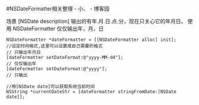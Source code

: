 #NSDateFormatter相关整理 - 小、 - 博客园

场景 [NSDate description] 输出的有年.月.日.点.分，现在只关心它的年月日。
使用 NSDateFormatter 仅仅输出年，月，日

	NSDateFormatter *dateFormatter = [[NSDateFormatter alloc] init];
	//设定时间格式,这里可以设置成自己需要的格式
	// 只输出年月日
	[dateFormatter setDateFormat:@"yyyy-MM-dd"];
	// 仅仅输出年
	[dateFormatter setDateFormat:@"yyyy"];
    // 只输出
	
	//用[NSDate date]可以获取系统当前时间
	NSString *currentDateStr = [dateFormatter stringFromDate:[NSDate date]];
